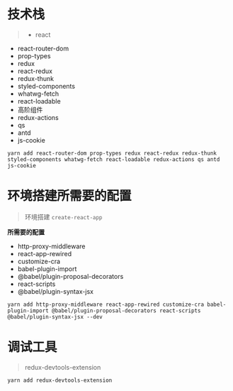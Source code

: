 # 技术栈
> - react
  - react-router-dom
  - prop-types
  - redux
  - react-redux
  - redux-thunk
  - styled-components
  - whatwg-fetch
  - react-loadable
  - 高阶组件
  - redux-actions
  - qs 
  - antd
  - js-cookie


`yarn add react-router-dom prop-types redux react-redux redux-thunk styled-components whatwg-fetch react-loadable redux-actions qs antd js-cookie`


# 环境搭建所需要的配置
> 环境搭建  `create-react-app`

**所需要的配置**
- http-proxy-middleware
- react-app-rewired 
- customize-cra
- babel-plugin-import
- @babel/plugin-proposal-decorators 
- react-scripts 
- @babel/plugin-syntax-jsx


`yarn add http-proxy-middleware react-app-rewired customize-cra babel-plugin-import @babel/plugin-proposal-decorators react-scripts @babel/plugin-syntax-jsx --dev`

# 调试工具

> redux-devtools-extension


`yarn add redux-devtools-extension`
